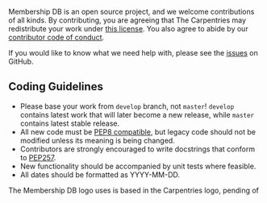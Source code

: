 Membership DB is an open source project, and we welcome contributions of all
kinds.  By contributing, you are agreeing that The Carpentries may
redistribute your work under [this license][license].  You also agree
to abide by our [contributor code of conduct][conduct].

If you would like to know what we need help with, please see the
[issues][] on GitHub.

## Coding Guidelines

*   Please base your work from `develop` branch, not `master`! `develop`
    contains latest work that will later become a new release, while `master`
    contains latest stable release.
*   All new code must be [PEP8 compatible][pep8], but legacy code should
    not be modified unless its meaning is being changed.
*   Contributors are strongly encouraged to write docstrings that conform
    to [PEP257][pep257].
*   New functionality should be accompanied by unit tests where feasible.
*   All dates should be formatted as YYYY-MM-DD.

The Membership DB logo uses is based in the Carpentries logo, pending of

[conduct]: CONDUCT.md
[issues]: https://github.com/carpentries/membershipdb/issues
[license]: LICENSE.md
[pep8]: https://www.python.org/dev/peps/pep-0008/
[pep257]: https://www.python.org/dev/peps/pep-0257/

